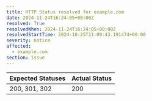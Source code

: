 ```yaml
---
title: HTTP Status resolved for example.com
date: 2024-11-24T16:24:05+00:00Z
resolved: True
resolvedWhen: 2024-11-24T16:24:05+00:00Z
resolvedStartTime: 2024-10-25T21:09:43.191474+00:00
severity: notice
affected:
  - example.com
section: issue
---
```


| Expected Statuses | Actual Status  |
|-------------------|----------------|
| 200, 301, 302 | 200 |
